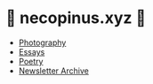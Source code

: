 # <span aria-hidden="true">🌱</span> necopinus.xyz <span aria-hidden="true">🌱</span>

* [Photography](photography.md)
* [Essays](essays.md)
* [Poetry](poetry.md)
* [Newsletter Archive](newsletters.md)
